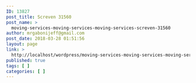 ```yaml
---
ID: 13827
post_title: Screven 31560
post_name: >
  moving-services-moving-services-moving-services-screven-31560
author: mrgabonijeff@gmail.com
post_date: 2018-03-28 01:51:56
layout: page
link: >
  http://localhost/wordpress/moving-services-moving-services-moving-services-screven-31560/
published: true
tags: [ ]
categories: [ ]
---
```

